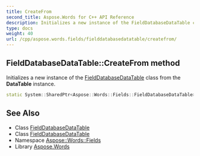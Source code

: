 ```yaml
---
title: CreateFrom
second_title: Aspose.Words for C++ API Reference
description: Initializes a new instance of the FieldDatabaseDataTable class from the DataTable instance.
type: docs
weight: 40
url: /cpp/aspose.words.fields/fielddatabasedatatable/createfrom/
---
```

## FieldDatabaseDataTable::CreateFrom method


Initializes a new instance of the [FieldDatabaseDataTable](../) class from the **DataTable** instance.

```cpp
static System::SharedPtr<Aspose::Words::Fields::FieldDatabaseDataTable> Aspose::Words::Fields::FieldDatabaseDataTable::CreateFrom(const System::SharedPtr<System::Data::DataTable> &dataTable)
```

## See Also

* Class [FieldDatabaseDataTable](../)
* Class [FieldDatabaseDataTable](../)
* Namespace [Aspose::Words::Fields](../../)
* Library [Aspose.Words](../../../)
